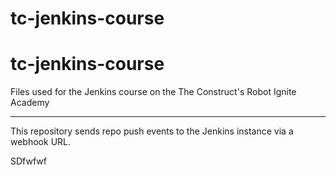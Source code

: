 # tc-jenkins-course
# tc-jenkins-course
Files used for the Jenkins course on the The Construct's Robot Ignite Academy


---
This repository sends repo push events to the Jenkins instance via a webhook URL.

SDfwfwf
